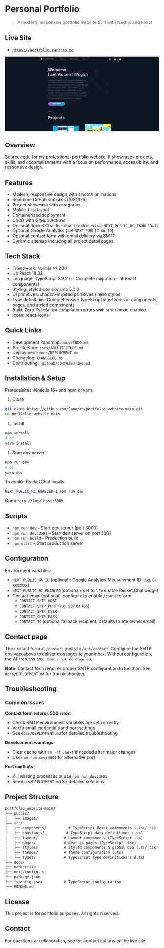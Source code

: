 # Personal Portfolio

> A modern, responsive portfolio website built with Next.js and React

## Live Site

- [`https://portfolio.canepro.me`](https://portfolio.canepro.me)

![Portfolio Website](https://github.com/Canepro/portfolio_website-main/blob/main/public/images/6.png?raw=true)

## Overview

Source code for my professional portfolio website. It showcases projects, skills, and accomplishments with a focus on performance, accessibility, and responsive design.

## Features

- Modern, responsive design with smooth animations
- Real-time GitHub statistics (SSG/ISR)
- Project showcase with categories
- Mobile-first layout
- Containerized deployment
- CI/CD with GitHub Actions
- Optional Rocket.Chat live chat (controlled via `NEXT_PUBLIC_RC_ENABLED=1`)
- Optional Google Analytics (set `NEXT_PUBLIC_GA_ID`)
- Optional contact form with email delivery via SMTP
- Dynamic sitemap including all project detail pages

## Tech Stack

- Framework: Next.js 14.2.30
- UI: React 18.3.1
- Language: TypeScript 5.9.2 (✅ Complete migration - all React components)
- Styling: styled-components 5.3.0
- UI primitives: shadcn-inspired primitives (inline styles)
- Type definitions: Comprehensive TypeScript interfaces for components, pages, and styled components
- Build: Zero TypeScript compilation errors with strict mode enabled
- Icons: react-icons

## Quick Links

- Development Roadmap: `docs/TODO.md`
- Architecture: `docs/ARCHITECTURE.md`
- Deployment: `docs/DEPLOYMENT.md`
- Changelog: `CHANGELOG.md`
- Contributing: `.github/CONTRIBUTING.md`

## Installation & Setup

Prerequisites: Node.js 16+ and npm or yarn.

1. Clone

```bash
git clone https://github.com/Canepro/portfolio_website-main.git
cd portfolio_website-main
```

1. Install

```bash
npm install
# or
yarn install
```

1. Start dev server

```bash
npm run dev
# or
yarn dev
```

To enable Rocket.Chat locally:

```bash
NEXT_PUBLIC_RC_ENABLED=1 npm run dev
```

Open `http://localhost:3000`

## Scripts

- `npm run dev` – Start dev server (port 3000)
- `npm run dev:3001` – Start dev server on port 3001
- `npm run build` – Production build
- `npm start` – Start production server

## Configuration

Environment variables:

- `NEXT_PUBLIC_GA_ID` (optional): Google Analytics Measurement ID (e.g. `G-XXXXXXX`)
- `NEXT_PUBLIC_RC_ENABLED` (optional): set to `1` to enable Rocket.Chat widget
- Contact email (optional): configure to enable `/contact` form
  - `CONTACT_SMTP_HOST`
  - `CONTACT_SMTP_PORT` (e.g. `587` or `465`)
  - `CONTACT_SMTP_USER`
  - `CONTACT_SMTP_PASS`
  - `CONTACT_TO` (optional fallback recipient; defaults to site owner email)

## Contact page

The contact form at `/contact` posts to `/api/contact`. Configure the SMTP env vars above to deliver messages to your inbox. Without configuration, the API returns `500: Email not configured`.

**Note**: Contact form requires proper SMTP configuration to function. See `docs/DEPLOYMENT.md` for troubleshooting.

## Troubleshooting

### Common Issues

**Contact form returns 500 error:**
- Check SMTP environment variables are set correctly
- Verify email credentials and port settings
- See `docs/DEPLOYMENT.md` for detailed troubleshooting

**Development warnings:**
- Clear cache with `rm -rf .next` if needed after major changes
- Use `npm run dev:3001` for alternative port

**Port conflicts:**
- Kill existing processes or use `npm run dev:3001`
- See `docs/DEPLOYMENT.md` for detailed solutions

## Project Structure

```text
portfolio_website-main/
├── public/
│   └── images/
├── src/
│   ├── components/          # TypeScript React components (.tsx/.ts)
│   ├── constants/          # TypeScript data definitions (.ts)
│   ├── layout/            # Layout components (TypeScript .ts)
│   ├── pages/             # Next.js pages (TypeScript .tsx)
│   ├── styles/            # Styled components & global CSS (.ts/.tsx)
│   ├── themes/            # Theme configuration (.ts)
│   └── types/             # TypeScript type definitions (.d.ts)
├── docs/
├── Dockerfile
├── next.config.js
├── package.json
├── tsconfig.json          # TypeScript configuration
└── README.md
```

## License

This project is for portfolio purposes. All rights reserved.

## Contact

For questions or collaboration, see the contact options on the live site.
